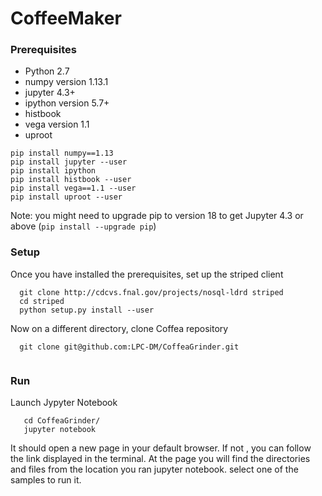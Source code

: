 # CoffeeMaker
### Prerequisites

* Python 2.7
* numpy version 1.13.1 
* jupyter 4.3+   
* ipython version 5.7+  
* histbook     
* vega version 1.1 
* uproot 

```
pip install numpy==1.13
pip install jupyter --user
pip install ipython
pip install histbook --user
pip install vega==1.1 --user
pip install uproot --user
```
Note: you might need to upgrade pip to version 18 to get Jupyter 4.3 or above  (`pip install --upgrade pip`)

### Setup
Once you have installed the prerequisites, set up the striped client
```
  git clone http://cdcvs.fnal.gov/projects/nosql-ldrd striped     
  cd striped
  python setup.py install --user 
```

Now on a different directory, clone Coffea repository
```
  git clone git@github.com:LPC-DM/CoffeaGrinder.git
  
 ```
### Run
Launch Jypyter Notebook
```
   cd CoffeaGrinder/
   jupyter notebook
```
It should open a new page in your default browser. If not , you can follow the link displayed in the terminal.  At the page you will find the directories and files from the location you ran jupyter notebook. select one of the samples to run it.

